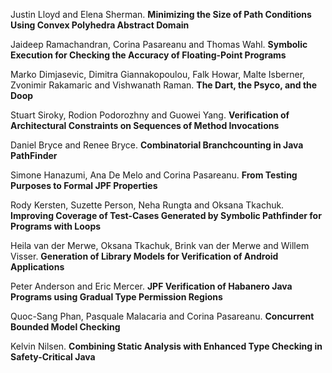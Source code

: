 Justin Lloyd and Elena Sherman. **Minimizing the Size of Path Conditions Using Convex Polyhedra Abstract Domain**

Jaideep Ramachandran, Corina Pasareanu and Thomas Wahl. **Symbolic Execution for Checking the Accuracy of Floating-Point Programs**

Marko Dimjasevic, Dimitra Giannakopoulou, Falk Howar, Malte Isberner, Zvonimir Rakamaric and Vishwanath Raman. **The Dart, the Psyco, and the Doop**

Stuart Siroky, Rodion Podorozhny and Guowei Yang. **Verification of Architectural Constraints on Sequences of Method Invocations**

Daniel Bryce and Renee Bryce. **Combinatorial Branchcounting in Java PathFinder**

Simone Hanazumi, Ana De Melo and Corina Pasareanu. **From Testing Purposes to Formal JPF Properties**

Rody Kersten, Suzette Person, Neha Rungta and Oksana Tkachuk. **Improving Coverage of Test-Cases Generated by Symbolic Pathfinder for Programs with Loops**

Heila van der Merwe, Oksana Tkachuk, Brink van der Merwe and Willem Visser. **Generation of Library Models for Verification of Android Applications**

Peter Anderson and Eric Mercer. **JPF Verification of Habanero Java Programs using Gradual Type Permission Regions**

Quoc-Sang Phan, Pasquale Malacaria and Corina Pasareanu. **Concurrent Bounded Model Checking**

Kelvin Nilsen. **Combining Static Analysis with Enhanced Type Checking in Safety-Critical Java**